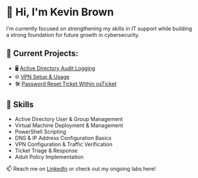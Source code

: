 # 👋 Hi, I'm Kevin Brown

I'm currently focused on strengthening my skills in IT support while building a strong foundation for future growth in cybersecurity.

## 🚧 Current Projects:
- 🖥️ [Active Directory Audit Logging](https://github.com/KevinDBrown/adauditlogging)
- 🌐 [VPN Setup & Usage](https://github.com/KevinDBrown/vpnsetupandusage/)
- 🛠️ [Password Reset Ticket Within osTicket](https://github.com/KevinDBrown/osticketpasswordreset/)

## 🧰 Skills
- Active Directory User & Group Management
- Virtual Machine Deployment & Management
- PowerShell Scripting
- DNS & IP Address Configuration Basics
- VPN Configuration & Traffic Verification
- Ticket Triage & Response
- Aduit Policy Implementation

📫 Reach me on [LinkedIn](https://www.linkedin.com/in/yourname) or check out my ongoing labs here!
